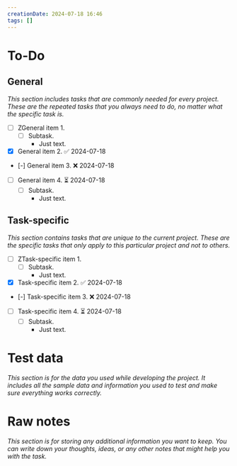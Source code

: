 ```yaml
---
creationDate: 2024-07-18 16:46
tags: []
---
```

# To-Do
## General
*This section includes tasks that are commonly needed for every project. These are the repeated tasks that you always need to do, no matter what the specific task is.*
- [ ] ZGeneral item 1.
	- [ ] Subtask.
		- Just text.
- [x] General item 2. ✅ 2024-07-18
- [-] General item 3. ❌ 2024-07-18
- [ ] General item 4. ⏳ 2024-07-18
	- [ ] Subtask.
		- Just text.
## Task-specific
*This section contains tasks that are unique to the current project. These are the specific tasks that only apply to this particular project and not to others.*
- [ ] ZTask-specific item 1.
	- [ ] Subtask.
		- Just text.
- [x] Task-specific item 2. ✅ 2024-07-18
- [-] Task-specific item 3. ❌ 2024-07-18
- [ ] Task-specific item 4. ⏳ 2024-07-18
	- [ ] Subtask.
		- Just text.
# Test data
*This section is for the data you used while developing the project. It includes all the sample data and information you used to test and make sure everything works correctly.*
# Raw notes
*This section is for storing any additional information you want to keep. You can write down your thoughts, ideas, or any other notes that might help you with the task.*